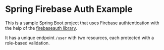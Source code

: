 # Spring Firebase Auth Example
This is a sample Spring Boot project that uses Firebase authtentication with the help of the [firebaseauth library](https://github.com/DevTony101/firebaseauth).

It has a unique endpoint `/user` with two resources, each protected with a role-based validation.
